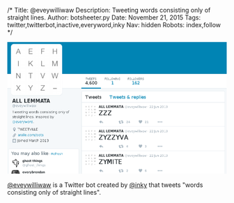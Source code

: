 /*
Title: @eveywilliwaw
Description: Tweeting words consisting only of straight lines.
Author: botsheeter.py
Date: November 21, 2015
Tags: twitter,twitterbot,inactive,everyword,inky
Nav: hidden
Robots: index,follow
*/

[![](/content/bots/twitterbots/images/eveywilliwaw.png)](https://twitter.com/eveywilliwaw)

[@eveywilliwaw](https://twitter.com/eveywilliwaw) is a Twitter bot created by [@inky](https://twitter.com/inky) that tweets "words consisting only of straight lines".
